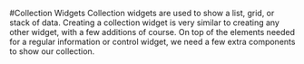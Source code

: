 #Collection Widgets
Collection widgets are used to show a list, grid, or stack of data. Creating a collection widget is very similar to creating any other widget, with a few additions of course. On top of the elements needed for a regular information or control widget, we need a few extra components to show our collection.

